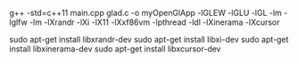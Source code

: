 g++ -std=c++11 main.cpp glad.c -o myOpenGlApp -lGLEW -lGLU -lGL -lm -lglfw -lm -lXrandr -lXi -lX11 -lXxf86vm -lpthread -ldl -lXinerama -lXcursor


sudo apt-get install libxrandr-dev
sudo apt-get install libxi-dev
sudo apt-get install libxinerama-dev
sudo apt-get install libxcursor-dev
